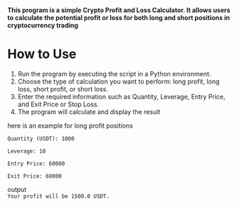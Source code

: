 #### This program is a simple Crypto Profit and Loss Calculator. It allows users to calculate the potential profit or loss for both long and short positions in cryptocurrency trading

# How to Use

1. Run the program by executing the script in a Python environment.
2. Choose the type of calculation you want to perform: long profit, long loss, short profit, or short loss.
3. Enter the required information such as Quantity, Leverage, Entry Price, and Exit Price or Stop Loss.
4. The program will calculate and display the result

here is an example for long profit positions

`Quantity (USDT): 1000`

`Leverage: 10`

`Entry Price: 60000`

`Exit Price: 69000`

output<br>`Your profit will be 1500.0 USDT.`
